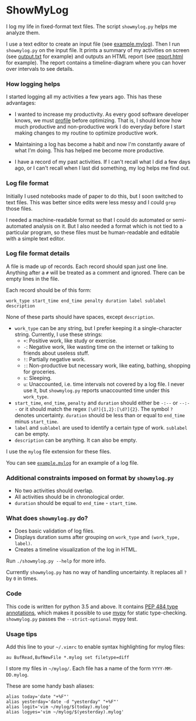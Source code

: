 # ShowMyLog

I log my life in fixed-format text files. The script `showmylog.py` helps me analyze them.

I use a text editor to create an input file
(see [example.mylog](https://github.com/sharmaeklavya2/showmylog/blob/master/example.mylog)).
Then I run `showmylog.py` on the input file.
It prints a summary of my activities on screen
(see [output.txt](https://sharmaeklavya2.github.io/showmylog/output.txt) for example)
and outputs an HTML report
(see [report.html](https://sharmaeklavya2.github.io/showmylog/report.html) for example).
The report contains a timeline-diagram where you can hover over intervals to see details.

### How logging helps

I started logging all my activities a few years ago.
This has these advantages:

* I wanted to increase my productivity. As every good software developer knows, we must
  <a href="https://en.wikipedia.org/wiki/Profiling_(computer_programming)">profile</a> before optimizing.
  That is, I should know how much productive and non-productive work I do everyday
  before I start making changes to my routine to optimize productive work.

* Maintaining a log has become a habit and now I'm constantly aware of what I'm doing.
  This has helped me become more productive.

* I have a record of my past activities. If I can't recall what I did a few days ago,
  or I can't recall when I last did something, my log helps me find out.

### Log file format

Initially I used notebooks made of paper to do this, but I soon switched to text files.
This was better since edits were less messy and I could `grep` those files.

I needed a machine-readable format so that I could do automated or semi-automated analysis on it.
But I also needed a format which is not tied to a particular program, so these files must be human-readable
and editable with a simple text editor.

### Log file format details

A file is made up of records.
Each record should span just one line.
Anything after a `#` will be treated as a comment and ignored.
There can be empty lines in the file.

Each record should be of this form:

    work_type start_time end_time penalty duration label sublabel description

None of these parts should have spaces, except `description`.

* `work_type` can be any string, but I prefer keeping it a single-character string. Currently, I use these strings:
  - `+`: Positive work, like study or exercise.
  - `-`: Negative work, like wasting time on the internet or talking to friends about useless stuff.
  - `!`: Partially negative work.
  - `:`: Non-productive but necessary work, like eating, bathing, shopping for groceries.
  - `s`: Sleeping.
  - `u`: Unaccounted, i.e. time intervals not covered by a log file.
    I never use it, but `showmylog.py` reports unaccounted time under this `work_type`.
* `start_time`, `end_time`, `penalty` and `duration` should either be `-:--` or `--:--` or
  it should match the regex `[\d?]{1,2}:[\d?]{2}`. The symbol `?` denotes uncertainty.
  `duration` should be less than or equal to `end_time` minus `start_time`.
* `label` and `sublabel` are used to identify a certain type of work.
  `sublabel` can be empty.
* `description` can be anything. It can also be empty.

I use the `mylog` file extension for these files.

You can see [`example.mylog`](example.mylog) for an example of a log file.

### Additional constraints imposed on format by `showmylog.py`

* No two activities should overlap.
* All activities should be in chronological order.
* `duration` should be equal to `end_time` - `start_time`.

### What does `showmylog.py` do?

* Does basic validation of log files.
* Displays duration sums after grouping on `work_type` and `(work_type, label)`.
* Creates a timeline visualization of the log in HTML.

Run `./showmylog.py --help` for more info.

Currently `showmylog.py` has no way of handling uncertainty.
It replaces all `?` by `0` in times.

### Code

This code is written for python 3.5 and above.
It contains [PEP 484 type annotations](https://www.python.org/dev/peps/pep-0484/),
which makes it possible to use [mypy](http://mypy-lang.org/) for static type-checking.
`showmylog.py` passes the `--strict-optional` mypy test.

### Usage tips

Add this line to your `~/.vimrc` to enable syntax highlighting for mylog files:

    au BufRead,BufNewFile *.mylog set filetype=diff

I store my files in `~/mylog/`. Each file has a name of the form `YYYY-MM-DD.mylog`.

These are some handy bash aliases:

    alias today='date "+%F"'
    alias yesterday='date -d "yesterday" "+%F"'
    alias logit='vim ~/mylog/$(today).mylog'
    alias logyes='vim ~/mylog/$(yesterday).mylog'
